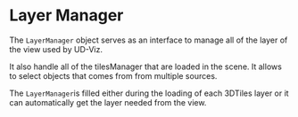 # Layer Manager

The `LayerManager` object serves as an interface to manage all of the layer of the view
used by UD-Viz. 

It also handle all of the tilesManager that are loaded in the scene. It allows to
select objects that comes from from multiple sources.

The `LayerManager`is filled either during the loading of each 3DTiles layer or it can 
automatically get the layer needed from the view.